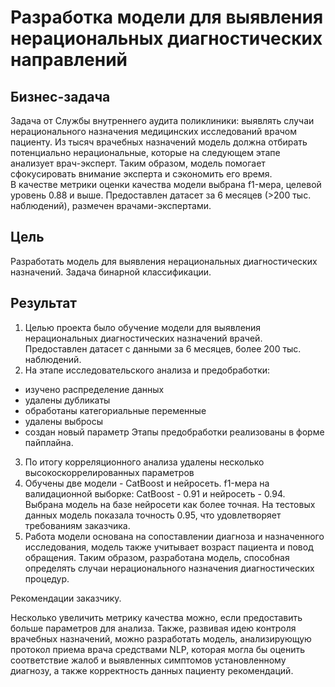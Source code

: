 # Разработка модели для выявления нерациональных диагностических направлений

## Бизнес-задача
Задача от Службы внутреннего аудита поликлиники: выявлять случаи нерационального назначения медицинских исследований врачом пациенту. Из тысяч врачебных назначений модель должна отбирать потенциально нерациональные, которые на следующем этапе анализует врач-эксперт. Таким образом, модель помогает сфокусировать внимание эксперта и сэкономить его время.  
В качестве метрики оценки качества модели выбрана f1-мера, целевой уровень 0.88 и выше.
Предоставлен датасет за 6 месяцев (>200 тыс. наблюдений), размечен врачами-экспертами.  

## Цель
Разработать модель для выявления нерациональных диагностических назначений. Задача бинарной классификации. 

## Результат
1. Целью проекта было обучение модели для выявления нерациональных диагностических назначений врачей. Предоставлен датасет с данными за 6 месяцев, более 200 тыс. наблюдений.
2. На этапе исследовательского анализа и предобработки:
* изучено распределение данных
* удалены дубликаты
* обработаны категориальные переменные
* удалены выбросы
* создан новый параметр
Этапы предобработки реализованы в форме пайплайна.
3. По итогу корреляционного анализа удалены несколько высокоскоррелированных параметров
4. Обучены две модели - CatBoost и нейросеть. f1-мера на валидационной выборке: CatBoost - 0.91 и нейросеть - 0.94.   
Выбрана модель на базе нейросети как более точная. На тестовых данных модель показала точность 0.95, что удовлетворяет требованиям заказчика.
5. Работа модели основана на сопоставлении диагноза и назначенного исследования, модель также учитывает возраст пациента и повод обращения. Таким образом, разработана модель, способная определять случаи нерационального назначения диагностических процедур.

Рекомендации заказчику.  

Несколько увеличить метрику качества можно, если предоставить больше параметров для анализа. Также, развивая идею контроля врачебных назначений, можно разработать модель, анализирующую протокол приема врача средствами NLP, которая могла бы оценить соответствие жалоб и выявленных симптомов установленному диагнозу, а также корректность данных пациенту рекомендаций.
